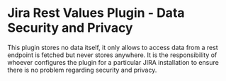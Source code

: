 # Jira Rest Values Plugin - Data Security and Privacy

This plugin stores no data itself, it only allows to access
data from a rest endpoint is fetched but never stores anywhere. 
It is the responsibility of whoever configures the plugin for a particular JIRA installation to ensure there is no 
problem regarding security and privacy.

